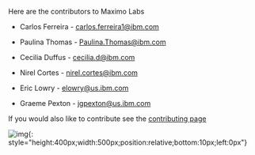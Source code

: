 Here are the contributors to Maximo Labs

- Carlos Ferreira - <carlos.ferreira1@ibm.com>

- Paulina Thomas - <Paulina.Thomas@ibm.com>

- Cecilia Duffus - <cecilia.d@ibm.com>

- Nirel Cortes - <nirel.cortes@ibm.com>

- Eric Lowry - <elowry@us.ibm.com>

- Graeme Pexton - <jgpexton@us.ibm.com>

If you would also like to contribute see the [contributing page](about.md)

![img](/img/mvi-hol-imgs/img-closing/ibmLogo.jpg){: style="height:400px;width:500px;position:relative;bottom:10px;left:0px"}


 



